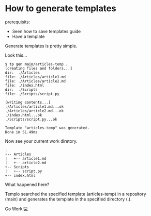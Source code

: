 # How to generate templates

prerequisits:
- Seen how to save templates guide
- Have a template

Generate templates is pretty simple.

Look this...

````console
$ tp gen main/articles-temp .
[creating files and folders...]
dir:  ./Articles
file: ./Articles/article1.md
file: ./Articles/article2.md
file: ./index.html
dir:  ./Scripts
file: ./Scripts/script.py

[writing contents...]
./Articles/article1.md...ok
./Articles/article2.md...ok
./index.html...ok
./Scripts/script.py...ok

Template "articles-temp" was generated.
Done in 51.49ms
````

Now see your current work diretory.

````
.
+-- Articles
|   +-- article1.md
|   +-- article2.md
+-- Scripts
|   +-- script.py
+-- index.html
````

What happened here?

Templo searched the specified template (articles-temp) in a repository (main) and generates the template in the specified directory (.).

Go Work!💻


